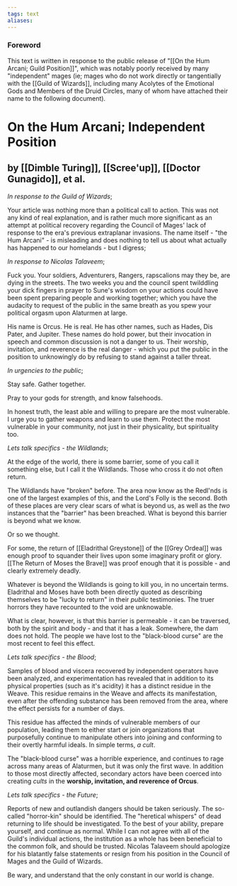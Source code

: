 ```yaml
---
tags: text
aliases:
---
```


### Foreword

This text is written in response to the public release of "[[On the Hum Arcani; Guild Position]]", which was notably poorly received by many "independent" mages (ie; mages who do not work directly or tangentially with the [[Guild of Wizards]], including many Acolytes of the Emotional Gods and Members of the Druid Circles, many of whom have attached their name to the following document).

# On the Hum Arcani; Independent Position
## by [[Dimble Turing]], [[Scree'up]], [[Doctor Gunagido]], et al.

*In response to the Guild of Wizards*;

Your article was nothing more than a political call to action. This was not any kind of real explanation, and is rather much more significant as an attempt at political recovery regarding the Council of Mages' lack of response to the era's previous extraplanar invasions. The name itself - "the Hum Arcani" - is misleading and does nothing to tell us about what actually has happened to our homelands - but I digress;

*In response to Nicolas Talaveem*;

Fuck you. Your soldiers, Adventurers, Rangers, rapscalions may they be, are dying in the streets. The two weeks you and the council spent twilddling your dick fingers in prayer to Sune's wisdom on your actions could have been spent preparing people and working together; which you have the audacity to request of the public in the same breath as you spew your political orgasm upon Alaturmen at large.

His name is Orcus. He is real. He has other names, such as Hades, Dis Pater, and Jupiter. These names do hold power, but their invocation in speech and common discussion is not a danger to us. Their worship, invitation, and reverence is the real danger - which you put the public in the position to unknowingly do by refusing to stand against a taller threat.

*In urgencies to the public*;

Stay safe. Gather together.

Pray to your gods for strength, and know falsehoods.

In honest truth, the least able and willing to prepare are the most vulnerable. I urge you to gather weapons and learn to use them. Protect the most vulnerable in your community, not just in their physicality, but spirituality too.

*Lets talk specifics - the Wildlands*;

At the edge of the world, there is some barrier, some of you call it something else, but I call it the Wildlands. Those who cross it do not often return. 

The Wildlands have "broken" before. The area now know as the Redl'nds is one of the largest examples of this, and the Lord's Folly is the second. Both of these places are very clear scars of what is beyond us, as well as the *two* instances that the "barrier" has been breached. What is beyond this barrier is beyond what we know.

Or so we thought. 

For some, the return of [[Eladrithal Greystone]] of the [[Grey Ordeal]] was enough proof to squander their lives upon some imaginary profit or glory. [[The Return of Moses the Brave]] was proof enough that it is possible - and clearly extremely deadly. 

Whatever is beyond the Wildlands is going to kill you, in no uncertain terms. Eladrithal and Moses have both been directly quoted as describing themselves to be "lucky to return" in their *public* testimonies. The truer horrors they have recounted to the void are unknowable.

What is clear, however, is that this barrier is permeable - it can be traversed, both by the spirit and body - and that it has a leak. Somewhere, the dam does not hold. The people we have lost to the "black-blood curse" are the most recent to feel this effect. 

*Lets talk specifics - the Blood*;

Samples of blood and viscera recovered by independent operators have been analyzed, and experimentation has revealed that in addition to its physical properties (such as it's acidity) it has a distinct residue in the Weave. This residue remains in the Weave and affects its manifestation, even after the offending substance has been removed from the area, where the effect persists for a number of days.

This residue has affected the minds of vulnerable members of our population, leading them to either start or join organizations that purposefully continue to manipulate others into joining and conforming to their overtly harmful ideals. In simple terms, *a cult*.

The "black-blood curse" was a horrible experience, and continues to rage across many areas of Alaturmen, but it was only the first wave. In addition to those most directly affected, secondary actors have been coerced into creating *cults* in the **worship, invitation, and reverence of Orcus**. 

*Lets talk specifics - the Future*;

Reports of new and outlandish dangers should be taken seriously. The so-called "horror-kin" should be identified. The "heretical whispers" of dead returning to life should be investigated. To the best of your ability, prepare yourself, and continue as normal. While I can not agree with all of the Guild's individual actions, the institution as a whole has been beneficial to the common folk, and should be trusted. Nicolas Talaveem should apologize for his blatantly false statements or resign from his position in the Council of Mages and the Guild of Wizards.

Be wary, and understand that the only constant in our world is change.
